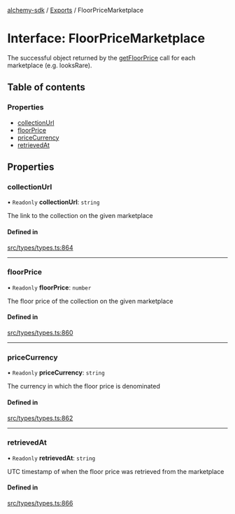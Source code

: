 [alchemy-sdk](../README.md) / [Exports](../modules.md) / FloorPriceMarketplace

# Interface: FloorPriceMarketplace

The successful object returned by the [getFloorPrice](../classes/NftNamespace.md#getfloorprice) call for each
marketplace (e.g. looksRare).

## Table of contents

### Properties

- [collectionUrl](FloorPriceMarketplace.md#collectionurl)
- [floorPrice](FloorPriceMarketplace.md#floorprice)
- [priceCurrency](FloorPriceMarketplace.md#pricecurrency)
- [retrievedAt](FloorPriceMarketplace.md#retrievedat)

## Properties

### collectionUrl

• `Readonly` **collectionUrl**: `string`

The link to the collection on the given marketplace

#### Defined in

[src/types/types.ts:864](https://github.com/alchemyplatform/alchemy-sdk-js/blob/0c05b32/src/types/types.ts#L864)

___

### floorPrice

• `Readonly` **floorPrice**: `number`

The floor price of the collection on the given marketplace

#### Defined in

[src/types/types.ts:860](https://github.com/alchemyplatform/alchemy-sdk-js/blob/0c05b32/src/types/types.ts#L860)

___

### priceCurrency

• `Readonly` **priceCurrency**: `string`

The currency in which the floor price is denominated

#### Defined in

[src/types/types.ts:862](https://github.com/alchemyplatform/alchemy-sdk-js/blob/0c05b32/src/types/types.ts#L862)

___

### retrievedAt

• `Readonly` **retrievedAt**: `string`

UTC timestamp of when the floor price was retrieved from the marketplace

#### Defined in

[src/types/types.ts:866](https://github.com/alchemyplatform/alchemy-sdk-js/blob/0c05b32/src/types/types.ts#L866)
